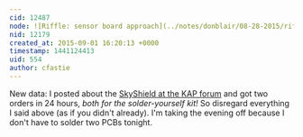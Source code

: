 ```yaml
---
cid: 12487
node: ![Riffle: sensor board approach](../notes/donblair/08-28-2015/riffle-sensor-board-approach)
nid: 12179
created_at: 2015-09-01 16:20:13 +0000
timestamp: 1441124413
uid: 554
author: cfastie
---
```


New data: I posted about the [SkyShield at the KAP forum](http://arch.ced.berkeley.edu/kap/discuss/index.php?p=/discussion/5585/skyshield-autokap-controller) and got two orders in 24 hours, *both for the solder-yourself kit!* So disregard everything I said above (as if you didn't already). I'm taking the evening off because I don't have to solder two PCBs tonight.